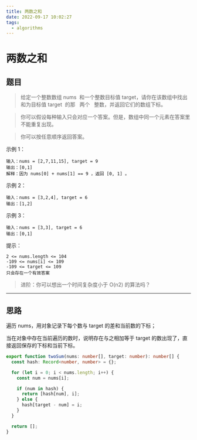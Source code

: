 ```yaml
---
title: 两数之和
date: 2022-09-17 10:02:27
tags:
  - algorithms
---
```


# 两数之和

## 题目

> 给定一个整数数组 nums  和一个整数目标值 target，请你在该数组中找出 和为目标值 target  的那   两个   整数，并返回它们的数组下标。

> 你可以假设每种输入只会对应一个答案。但是，数组中同一个元素在答案里不能重复出现。

> 你可以按任意顺序返回答案。

示例 1：

```
输入：nums = [2,7,11,15], target = 9
输出：[0,1]
解释：因为 nums[0] + nums[1] == 9 ，返回 [0, 1] 。
```

示例 2：

```
输入：nums = [3,2,4], target = 6
输出：[1,2]
```

示例 3：

```
输入：nums = [3,3], target = 6
输出：[0,1]
```

提示：

```
2 <= nums.length <= 104
-109 <= nums[i] <= 109
-109 <= target <= 109
只会存在一个有效答案
```

> 进阶：你可以想出一个时间复杂度小于 O(n2) 的算法吗？

---

## 思路

遍历 nums，用对象记录下每个数与 target 的差和当前数的下标；

当在对象中存在当前遍历的数时，说明存在与之相加等于 target 的数出现了，直接返回保存的下标和当前下标。

```ts
export function twoSum(nums: number[], target: number): number[] {
  const hash: Record<number, number> = {};

  for (let i = 0; i < nums.length; i++) {
    const num = nums[i];

    if (num in hash) {
      return [hash[num], i];
    } else {
      hash[target - num] = i;
    }
  }

  return [];
}
```
